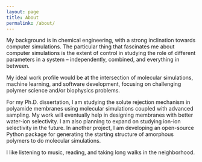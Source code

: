 ```yaml
---
layout: page
title: About
permalink: /about/
---
```




My background is in chemical engineering, with a strong inclination towards computer simulations. The particular thing that fascinates me about computer simulations is the extent of control in studying the role of different parameters in a system  – independently, combined, and everything in between.

My ideal work profile would be at the intersection of molecular simulations, machine learning, and software development, focusing on challenging polymer science and/or biophysics problems.

For my Ph.D. dissertation, I am studying the solute rejection mechanism in polyamide membranes using molecular simulations coupled with advanced sampling. My work will eventually help in designing membranes with better water-ion selectivity. I am also planning to expand on studying ion-ion selectivity in the future. In another project, I am developing an open-source Python package for generating the starting structure of amorphous polymers to do molecular simulations.

I like listening to music, reading, and taking long walks in the neighborhood.


